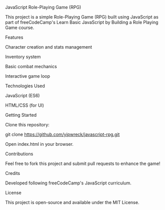 JavaScript Role-Playing Game (RPG)

This project is a simple Role-Playing Game (RPG) built using JavaScript as part of freeCodeCamp's Learn Basic JavaScript by Building a Role Playing Game course.

Features

Character creation and stats management

Inventory system

Basic combat mechanics

Interactive game loop

Technologies Used

JavaScript (ES6)

HTML/CSS (for UI)

Getting Started

Clone this repository:

git clone https://github.com/yipwreck/javascript-rpg.git

Open index.html in your browser.

Contributions

Feel free to fork this project and submit pull requests to enhance the game!

Credits

Developed following freeCodeCamp's JavaScript curriculum.

License

This project is open-source and available under the MIT License.
